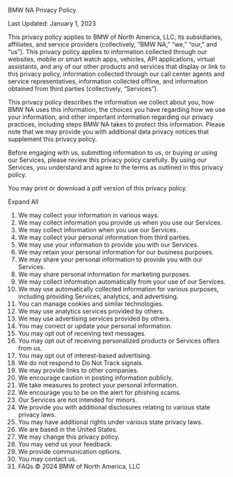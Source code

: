 BMW NA Privacy Policy

Last Updated: January 1, 2023

This privacy policy applies to BMW of North America, LLC, its subsidiaries, affiliates, and service providers (collectively, “BMW NA,” “we,” “our,” and “us”). This privacy policy applies to information collected through our websites, mobile or smart watch apps, vehicles, API applications, virtual assistants, and any of our other products and services that display or link to this privacy policy, information collected through our call center agents and service representatives, information collected offline, and information obtained from third parties (collectively, “Services”).

This privacy policy describes the information we collect about you, how BMW NA uses this information, the choices you have regarding how we use your information, and other important information regarding our privacy practices, including steps BMW NA takes to protect this information. Please note that we may provide you with additional data privacy notices that supplement this privacy policy.

Before engaging with us, submitting information to us, or buying or using our Services, please review this privacy policy carefully. By using our Services, you understand and agree to the terms as outlined in this privacy policy.

You may print or download a pdf version of this privacy policy.

Expand All
1. We may collect your information in various ways.
2. We may collect information you provide us when you use our Services.
3. We may collect information when you use our Services.
4. We may collect your personal information from third parties.
5. We may use your information to provide you with our Services.
6. We may retain your personal information for our business purposes.
7. We may share your personal information to provide you with our Services.
8. We may share personal information for marketing purposes.
9. We may collect information automatically from your use of our Services.
10. We may use automatically collected information for various purposes, including providing Services, analytics, and advertising.
11. You can manage cookies and similar technologies.
12. We may use analytics services provided by others.
13. We may use advertising services provided by others.
14. You may correct or update your personal information.
15. You may opt out of receiving text messages.
16. You may opt out of receiving personalized products or Services offers from us.
17. You may opt out of interest-based advertising.
18. We do not respond to Do Not Track signals.
19. We may provide links to other companies.
20. We encourage caution in posting information publicly.
21. We take measures to protect your personal information.
22. We encourage you to be on the alert for phishing scams.
23. Our Services are not intended for minors.
24. We provide you with additional disclosures relating to various state privacy laws.
25. You may have additional rights under various state privacy laws.
26. We are based in the United States.
27. We may change this privacy policy.
28. You may send us your feedback.
29. We provide communication options.
30. You may contact us.
31. FAQs
© 2024 BMW of North America, LLC